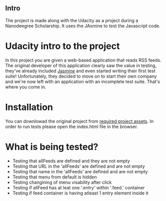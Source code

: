 ## Intro 

The project is made along with the Udacity as a project during a Nanodeegree Scholarship. It uses the JAsmine to test the Javascript code.

# Udacity intro to the project

In this project you are given a web-based application that reads RSS feeds. The original developer of this application clearly saw the value in testing, they've already included [Jasmine](http://jasmine.github.io/) and even started writing their first test suite! Unfortunately, they decided to move on to start their own company and we're now left with an application with an incomplete test suite. That's where you come in.


# Installation

You can downlowad the original project from [required project assets](http://github.com/udacity/frontend-nanodegree-feedreader). In order to run tests please open the index.html file in the browser.


# What is being tested?

* Testing that allFeeds are defined and they are not empty
* Testing that URL in the 'allFeeds' are defined and are not empty
* Testing that name in the 'allFeeds' are defined and are not empty
* Testing that menu from default is hidden
* Testing changining of menu visability after click
* Testing if allFeed has at leat one '.entry' within '.feed.' container
* Testing if feed container is having atleast 1 entry element inside it

